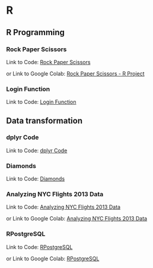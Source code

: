 # R

## R Programming

### Rock Paper Scissors

Link to Code: [Rock Paper Scissors](rock_paper_scissors.r)

or Link to Google Colab: [Rock Paper Scissors - R Project](https://colab.research.google.com/drive/1JlQhGCbcCSe1185fQ2cJuLLgtCswc7X8?usp=sharing)

### Login Function

Link to Code: [Login Function](login_function.r)

## Data transformation

### dplyr Code

Link to Code: [dplyr Code](dplyr_mtcars.r)

### Diamonds

Link to Code: [Diamonds](diamonds.r)

### Analyzing NYC Flights 2013 Data

Link to Code: [Analyzing NYC Flights 2013 Data](analyzing_nycflights13.ipynb)

or Link to Google Colab: [Analyzing NYC Flights 2013 Data](https://colab.research.google.com/drive/1Z9tXSKwGnKuTS1MBsprs8dBDhl1X8mwi?usp=sharing)

### RPostgreSQL

Link to Code: [RPostgreSQL](RPostgreSQL.ipynb)

or Link to Google Colab: [RPostgreSQL](https://colab.research.google.com/drive/1sZVPxWLMkzAXV880QlmAVjVowGwlsKBx?usp=sharing)
